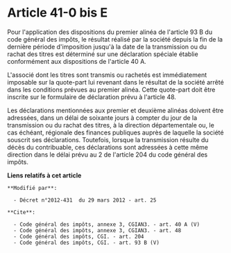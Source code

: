 # Article 41-0 bis E

Pour l'application des dispositions du premier alinéa de l'article 93 B du code général des impôts, le résultat réalisé par
la société depuis la fin de la dernière période d'imposition jusqu'à la date de la transmission ou du rachat des titres est
déterminé sur une déclaration spéciale établie conformément aux dispositions de l'article 40 A. 

L'associé dont les titres sont transmis ou rachetés est immédiatement imposable sur la quote-part lui revenant dans le
résultat de la société arrêté dans les conditions prévues au premier alinéa. Cette quote-part doit être inscrite sur le
formulaire de déclaration prévu à l'article 48. 

Les déclarations mentionnées aux premier et deuxième alinéas doivent être adressées, dans un délai de soixante jours à
compter du jour de la transmission ou du rachat des titres, à la direction départementale ou, le cas échéant, régionale des
finances publiques auprès de laquelle la société souscrit ses déclarations. Toutefois, lorsque la transmission résulte du
décès du contribuable, ces déclarations sont adressées à cette même direction dans le délai prévu au 2 de l'article 204 du
code général des impôts.

**Liens relatifs à cet article**

	**Modifié par**:

	  - Décret n°2012-431  du 29 mars 2012 - art. 25

	**Cite**:

	  - Code général des impôts, annexe 3, CGIAN3. - art. 40 A (V)
	  - Code général des impôts, annexe 3, CGIAN3. - art. 48
	  - Code général des impôts, CGI. - art. 204
	  - Code général des impôts, CGI. - art. 93 B (V)
